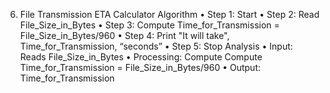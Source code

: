 6.	File Transmission ETA Calculator
Algorithm
•	Step 1: Start
•	Step 2: Read File_Size_in_Bytes
•	Step 3: Compute Time_for_Transmission = File_Size_in_Bytes/960
•	Step 4: Print "It will take", Time_for_Transmission, “seconds”
•	Step 5: Stop
     Analysis
•	Input: Reads File_Size_in_Bytes
•	Processing: Compute Compute Time_for_Transmission = File_Size_in_Bytes/960
•	Output: Time_for_Transmission
